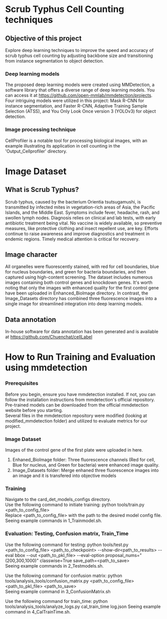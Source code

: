 # Scrub Typhus Cell Counting techniques

## Objective of this project
Explore deep learning techniques to improve the speed and accuracy of scrub typhus cell counting by adjusting backbone size and transitioning from instance segmentation to object detection.

### Deep learning models 
The proposed deep learning models were created using MMDetection, a software library that offers a diverse range of deep learning models. You can access it at https://github.com/open-mmlab/mmdetection/projects. Four intriguing models were utilized in this project: Mask R-CNN for instance segmentation, and Faster R-CNN, Adaptive Training Sample Selection (ATSS), and You Only Look Once version 3 (YOLOv3) for object detection.

### Image processing technique
CellProfiler is a notable tool for processing biological images, with an example illustrating its application in cell counting in the 'Output_Cellprofiler' directory.


# Image Dataset
## What is Scrub Typhus?
Scrub typhus, caused by the bacterium Orientia tsutsugamushi, is transmitted by infected mites in vegetation-rich areas of Asia, the Pacific Islands, and the Middle East. Symptoms include fever, headache, rash, and swollen lymph nodes. Diagnosis relies on clinical and lab tests, with early antibiotic treatment being vital. No vaccine is widely available, so preventive measures, like protective clothing and insect repellent use, are key. Efforts continue to raise awareness and improve diagnostics and treatment in endemic regions. Timely medical attention is critical for recovery.

## Image character
All organelles were fluorescently stained, with red for cell boundaries, blue for nucleus boundaries, and green for bacteria boundaries, and then captured using high-content screening.
The dataset includes numerous images containing both control genes and knockdown genes. It's worth noting that only the images with enhanced quality for the first control gene have been uploaded in Enhanced_BioImage directory. In contrast, the Image_Datasets directory has combined three fluorescence images into a single image for streamlined integration into deep learning models.

## Data annotation
In-house software for data annotation has been generated and is available at https://github.com/Chuenchat/cellLabel


# How to Run Training and Evaluation using mmdetection
### Prerequisites
Before you begin, ensure you have mmdetection installed. If not, you can follow the installation instructions from mmdetection's official repository.<br>
Pre-trained models can be downloaded from the official mmdetection website before you starting.<br>
Several files in the mmdetection repository were modified (looking at modified_mmdetection folder) and utilized to evaluate metrics for our project.<br>

### Image Dataset
Images of the control gene of the first plate were uploaded in here.<br>
1. Enhaned_BioImage folder: Three fluorescence channels (Red for cell, Blue for nucleus, and Green for bacteria) were enhanced image quality.<br>
2. Image_Datasets folder: Merge enhaned three fluorescence images into an image and it is transfered into objective models<br>


### Training
Navigate to the card_det_models_configs directory.<br>
Use the following command to initiate training:
python tools/train.py <path_to_config_file><br>
Replace <path_to_config_file> with the path to the desired model config file.<br>
Seeing example commands in 1_Trainmodel.sh.<br>

### Evaluation: Testing, Confusion matrix, Train_Time
Use the following command for testing:
python tools/test.py <path_to_config_file> <path_to_checkpoint> --show-dir<path_to_results> --eval bbox --out <path_to_pkl_file> --eval-option proposal_nums="(200,300,1000)" classwise=True save_path=<path_to_save><br>
Seeing example commands in 2_Testmodels.sh.<br>


Use the following command for confusion matrix:
python tools/analysis_tools/confusion_matrix.py <path_to_config_file>   <path_to_pkl_file> <path_to_save><br>
Seeing example command in 3_ConfusionMatrix.sh<br>


Use the following command for train_time:
python tools/analysis_tools/analyze_logs.py cal_train_time log.json
Seeing example command in 4_CalTrainTime.sh. 

